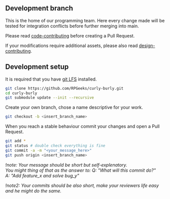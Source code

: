 ## Development branch ##

This is the home of our programming team.
Here every change made will be tested for integration conflicts before further merging into main.  

Please read [code-contributing](https://github.com/RPGeeks/curly-burly/blob/main/PROGRAMMING_CONTRIBUTING.md) before creating a Pull Request.  

If your modifications require additional assets, please also read [design-contributing](https://github.com/RPGeeks/curly-burly/blob/main/DESIGN_CONTRIBUTING.md).

## Development setup ##

It is required that you have [git LFS](https://git-lfs.github.com) installed.

```bash
git clone https://github.com/RPGeeks/curly-burly.git
cd curly-burly
git submodule update --init --recursive
```
Create your own branch, chose a name descriptive for your work.

```bash
git checkout -b <insert_branch_name>
``` 

When you reach a stable behaviour commit your changes and open a Pull Request.

```bash
git add *
git status # double check everything is fine
git commit -a -m "<your_message_here>"
git push origin <insert_branch_name>
```
_!note: Your message should be short but self-explenatory.  
You might thing of that as the answer to:
Q: "What will this commit do?"  
A: "Add feature_x and solve bug_y"_ 

_!note2: Your commits should be also short, make your reviewers life easy and he might do the same._